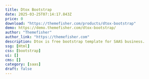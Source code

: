 ```yaml
---
title: Dtox Bootstrap
date: 2025-03-25T07:14:17.843Z
price: 0
download: "https://themefisher.com/products/dtox-bootstrap"
demo: https://demo.themefisher.com/dtox-bootstrap/
author: "Themefisher"
author_link: "https://themefisher.com"
description: Dtox is free bootstrap template for SAAS business.
ssg: [Html]
css: [bootstrap]
ui: []
cms: []
category: [saas]
draft: false
---
```

